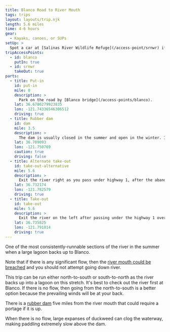 ```yaml
---
title: Blanco Road to River Mouth
tags: trips
layout: layouts/trip.njk
length: 5.6 miles
time: 4-6 hours
gear:
  - Kayaks, canoes, or SUPs
setUp: >
  Spot a car at [Salinas River Wildlife Refuge](/access-point/srnwr) if going south-to-north, or [Blanco bridge](/access-points/blanco) if traveling north-to-south.
tripAccessPoints:
  - id: blanco
    putIn: true
  - id: srnwr
    takeOut: true
parts:
  - title: Put-in
    id: put-in
    mile: 0
    description: >
      Park on the road by [Blanco bridge](/access-points/blanco).
    lat: 36.6786279923835
    lon: -121.74336546306512
    driving: true
  - title: Rubber dam
    id: dam
    mile: 3.5
    description: >
      The dam is usually closed in the summer and open in the winter. If it is closed, do not attempt to go over the dam. There is an easy portage on river left around the dam, and clear buoys before the dam. [Learn more about the rubber dam](/overview/rubber-dam).
    lat: 36.709093
    lon: -121.750769
    caution: true
    driving: false
  - title: Alternate take-out
    id: take-out-alternative
    mile: 5.6
    description: >
      Exit the river right as you pass under highway 1, after the abandoned railroad bridge, at the [Monte Road access point](/access-point/monte).
    lat: 36.732174
    lon: -121.782579
    driving: true
  - title: Take-out
    id: take-out
    mile: 5.6
    description: >
      Exit the river on the left after passing under the highway 1 overpass and a field on your left. You will be exiting at the [Salinas River Wildlife Refuge](/access-point/srnwr).
    lat: 36.735825
    lon: -121.791014
    driving: true
---
```


One of the most consistently-runnable sections of the river in the summer when a large lagoon backs up to Blanco.

Note that if there is any significant flow, then the [river mouth could be breached](/overview/safety#breach) and you should not attempt going down river.

This trip can be run either north-to-south or south-to-north as the river backs up into a lagoon on this stretch. It's best to check out the river first at Blanco. If there is no flow, then going from the north-to-south is a better option because the prevailing winds will be at your back.

There is a [rubber dam](/overview/rubber-dam) five miles from the river mouth that could require a portage if it is up.

When there is no flow, large expanses of duckweed can clog the waterway, making paddling extremely slow above the dam.
